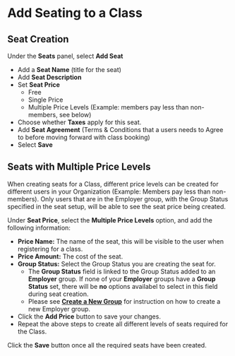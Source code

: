 # Add Seating to a Class

## Seat Creation
Under the **Seats** panel, select **Add Seat**
- Add a **Seat Name** (title for the seat) 
- Add **Seat Description**
- Set **Seat Price** 
   - Free
   - Single Price
   - Multiple Price Levels (Example: members pay less than non-members, see below)
- Choose whether **Taxes** apply for this seat.
- Add **Seat Agreement** (Terms & Conditions that a users needs to Agree to before moving forward with class booking)
- Select **Save**

## Seats with Multiple Price Levels
When creating seats for a Class, different price levels can be created for different users in your Organization (Example:  Members pay less than non-members).
Only users that are in the Employer group, with the Group Status specified in the seat setup, will be able to see the seat price being created. 

Under **Seat Price**, select the **Multiple Price Levels** option, and add the following information:
* **Price Name:**  The name of the seat, this will be visible to the user when registering for a class. 
* **Price Amount:**  The cost of the seat.
* **Group Status:**  Select the Group Status you are creating the seat for.
	* The **Group Status** field is linked to the Group Status added to an **Employer** group. If none of your **Employer** groups have a **Group Status** set, there will be **no** options availabel to select in this field during seat creation.
	* Please see <a href="/ui/help/portal/contacts/group-management/adding-new-group" target="_blank">**Create a New Group**</a> for instruction on how to create a new Employer group. 
* Click the **Add Price** button to save your changes.
* Repeat the above steps to create all different levels of seats required for the Class.
  
Click the **Save** button once all the required seats have been created.

